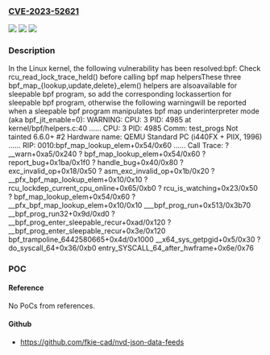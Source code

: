 ### [CVE-2023-52621](https://cve.mitre.org/cgi-bin/cvename.cgi?name=CVE-2023-52621)
![](https://img.shields.io/static/v1?label=Product&message=Linux&color=blue)
![](https://img.shields.io/static/v1?label=Version&message=1da177e4c3f41524e886b7f1b8a0c1fc7321cac2%3C%2082f2df94dac1aa9b879e74d1f82ba1b631bdc612%20&color=brighgreen)
![](https://img.shields.io/static/v1?label=Vulnerability&message=n%2Fa&color=brighgreen)

### Description

In the Linux kernel, the following vulnerability has been resolved:bpf: Check rcu_read_lock_trace_held() before calling bpf map helpersThese three bpf_map_{lookup,update,delete}_elem() helpers are alsoavailable for sleepable bpf program, so add the corresponding lockassertion for sleepable bpf program, otherwise the following warningwill be reported when a sleepable bpf program manipulates bpf map underinterpreter mode (aka bpf_jit_enable=0):  WARNING: CPU: 3 PID: 4985 at kernel/bpf/helpers.c:40 ......  CPU: 3 PID: 4985 Comm: test_progs Not tainted 6.6.0+ #2  Hardware name: QEMU Standard PC (i440FX + PIIX, 1996) ......  RIP: 0010:bpf_map_lookup_elem+0x54/0x60  ......  Call Trace:   <TASK>   ? __warn+0xa5/0x240   ? bpf_map_lookup_elem+0x54/0x60   ? report_bug+0x1ba/0x1f0   ? handle_bug+0x40/0x80   ? exc_invalid_op+0x18/0x50   ? asm_exc_invalid_op+0x1b/0x20   ? __pfx_bpf_map_lookup_elem+0x10/0x10   ? rcu_lockdep_current_cpu_online+0x65/0xb0   ? rcu_is_watching+0x23/0x50   ? bpf_map_lookup_elem+0x54/0x60   ? __pfx_bpf_map_lookup_elem+0x10/0x10   ___bpf_prog_run+0x513/0x3b70   __bpf_prog_run32+0x9d/0xd0   ? __bpf_prog_enter_sleepable_recur+0xad/0x120   ? __bpf_prog_enter_sleepable_recur+0x3e/0x120   bpf_trampoline_6442580665+0x4d/0x1000   __x64_sys_getpgid+0x5/0x30   ? do_syscall_64+0x36/0xb0   entry_SYSCALL_64_after_hwframe+0x6e/0x76   </TASK>

### POC

#### Reference
No PoCs from references.

#### Github
- https://github.com/fkie-cad/nvd-json-data-feeds

